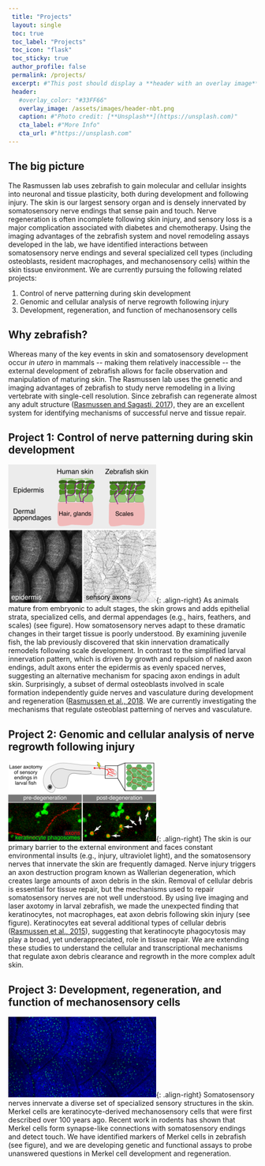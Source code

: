 ```yaml
---
 title: "Projects"
 layout: single
 toc: true
 toc_label: "Projects"
 toc_icon: "flask"
 toc_sticky: true
 author_profile: false
 permalink: /projects/
 excerpt: #"This post should display a **header with an overlay image**, if the  theme supports    it."
 header:
   #overlay_color: "#33FF66"
   overlay_image: /assets/images/header-nbt.png
   caption: #"Photo credit: [**Unsplash**](https://unsplash.com)"
   cta_label: #"More Info"
   cta_url: #"https://unsplash.com"
---
```

## The big picture
The Rasmussen lab uses zebrafish to gain molecular and cellular insights into neuronal and tissue plasticity, both during development and following injury. The skin is our largest sensory organ and is densely innervated by somatosensory nerve endings that sense pain and touch. Nerve regeneration is often incomplete following skin injury, and sensory loss is a major complication associated with diabetes and chemotherapy. Using the imaging advantages of the zebrafish system and novel remodeling assays developed in the lab, we have identified interactions between somatosensory nerve endings and several specialized cell types (including osteoblasts, resident macrophages, and mechanosensory cells) within the skin tissue environment. We are currently pursuing the following related projects: 
1. Control of nerve patterning during skin development
2. Genomic and cellular analysis of nerve regrowth following injury 
3. Development, regeneration, and function of mechanosensory cells
## Why zebrafish?
Whereas many of the key events in skin and somatosensory development occur *in utero* in mammals -- making them relatively inaccessible -- the external development of zebrafish allows for facile observation and manipulation of maturing skin. The Rasmussen lab uses the genetic and imaging advantages of zebrafish to study nerve remodeling in a 
living vertebrate with single-cell resolution. Since zebrafish can regenerate almost any adult structure ([Rasmussen and Sagasti, 2017](/assets/pdf/Rasmussen_Sagasti_ExpNeurol_2017.pdf)), they are an excellent system for identifying mechanisms of successful nerve and tissue repair. 

## Project 1: Control of nerve patterning during skin development
![image-right](/assets/images/Fig3-scales-rni-300.png){: .align-right} As animals mature from embryonic to adult stages, the skin grows and adds epithelial 
strata, specialized cells, and dermal appendages (e.g., hairs, feathers, and scales) (see 
figure). How somatosensory nerves adapt to these dramatic changes in their target tissue is poorly understood. By examining juvenile fish, the lab previously discovered that skin innervation dramatically remodels following scale development. In contrast to the simplified larval innervation pattern, which is driven by growth and repulsion of naked axon endings, adult axons enter the epidermis as evenly spaced nerves, suggesting an alternative mechanism for spacing axon endings in adult skin. Surprisingly, a subset of dermal osteoblasts involved in scale formation independently guide nerves and vasculature during development and regeneration ([Rasmussen et al., 2018](/assets/pdf/Rasmussen_Sagasti_DevCell_2018.pdf). We are currently investigating the mechanisms that regulate osteoblast patterning of nerves and vasculature.

## Project 2: Genomic and cellular analysis of nerve regrowth following injury 
![image-right](/assets/images/Fig1-phago-v3-300.png){: .align-right} The skin is our primary barrier to the external environment and faces constant environmental insults (e.g., injury, ultraviolet light), and the somatosensory nerves that innervate the skin are frequently damaged. Nerve injury triggers an axon destruction program known as Wallerian degeneration, which creates large amounts of axon debris in the skin. Removal of cellular debris is essential for tissue repair, but the mechanisms 
used to repair somatosensory nerves are not well understood. By using live imaging and laser axotomy in larval zebrafish, we made the unexpected finding that keratinocytes, not 
macrophages, eat axon debris following skin injury (see figure). Keratinocytes eat several 
additional types of cellular debris ([Rasmussen et al., 2015](/assets/pdf/Rasmussen_Sagasti_JNeuro_2015.pdf)), 
suggesting that keratinocyte phagocytosis may play a broad, yet underappreciated, role in 
tissue repair. We are extending these studies to understand the cellular and transcriptional mechanisms that regulate axon debris clearance and regrowth in the more complex adult skin.

## Project 3: Development, regeneration, and function of mechanosensory cells
![image-right](/assets/images/Fig-Merkel-300.png){: .align-right} Somatosensory nerves innervate a diverse set of specialized sensory structures in the skin. Merkel cells are  keratinocyte-derived mechanosensory cells that were first described over 100 years ago. Recent work in rodents has shown that Merkel cells form synapse-like connections with somatosensory endings and detect touch. We have identified markers of Merkel cells in zebrafish (see figure), and we are developing genetic and functional assays to probe unanswered questions in Merkel cell development and regeneration.

